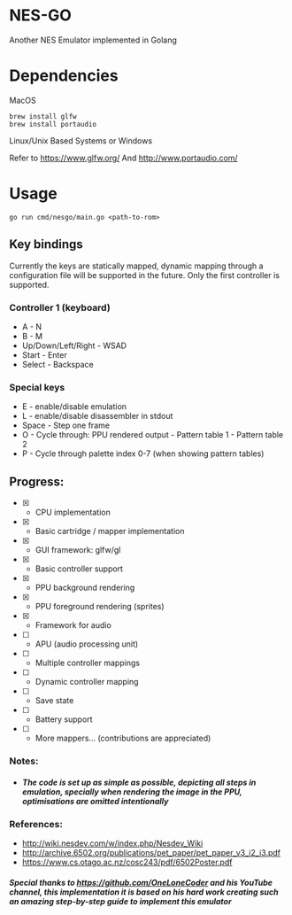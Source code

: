 # NES-GO

Another NES Emulator implemented in Golang

# Dependencies

MacOS
```
brew install glfw
brew install portaudio
```

Linux/Unix Based Systems or Windows

Refer to https://www.glfw.org/
And http://www.portaudio.com/


# Usage

```
go run cmd/nesgo/main.go <path-to-rom>
```

## Key bindings

Currently the keys are statically mapped, dynamic mapping through a configuration file will be supported in the future. Only the first controller is supported.

### Controller 1 (keyboard)

- A - N
- B - M
- Up/Down/Left/Right - WSAD
- Start - Enter
- Select - Backspace

### Special keys

- E - enable/disable emulation
- L - enable/disable disassembler in stdout
- Space - Step one frame
- O - Cycle through: PPU rendered output - Pattern table 1 - Pattern table 2
- P - Cycle through palette index 0-7 (when showing pattern tables)

## Progress:

- [X] - CPU implementation
- [X] - Basic cartridge / mapper implementation 
- [X] - GUI framework: glfw/gl
- [X] - Basic controller support
- [X] - PPU background rendering
- [X] - PPU foreground rendering (sprites)
- [X] - Framework for audio
- [ ] - APU (audio processing unit)
- [ ] - Multiple controller mappings
- [ ] - Dynamic controller mapping
- [ ] - Save state
- [ ] - Battery support
- [ ] - More mappers... (contributions are appreciated) 

### Notes:

- ##### The code is set up as simple as possible, depicting all steps in emulation, specially when rendering the image in the PPU, optimisations are omitted intentionally

### References:

- http://wiki.nesdev.com/w/index.php/Nesdev_Wiki
- http://archive.6502.org/publications/pet_paper/pet_paper_v3_i2_i3.pdf
- https://www.cs.otago.ac.nz/cosc243/pdf/6502Poster.pdf

##### Special thanks to https://github.com/OneLoneCoder and his YouTube channel, this implementation it is based on his hard work creating such an amazing step-by-step guide to implement this emulator
